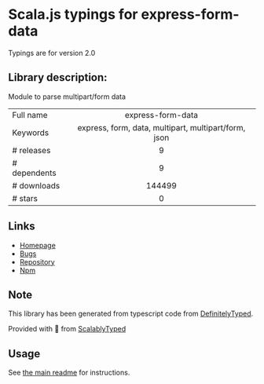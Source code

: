 
# Scala.js typings for express-form-data

Typings are for version 2.0

## Library description:
Module to parse multipart/form data

|                    |                 |
| ------------------ | :-------------: |
| Full name          | express-form-data |
| Keywords           | express, form, data, multipart, multipart/form, json |
| # releases         | 9 |
| # dependents       | 9 |
| # downloads        | 144499 |
| # stars            | 0 |

## Links
- [Homepage](https://github.com/ortexx/express-form-data#readme)
- [Bugs](https://github.com/ortexx/express-form-data/issues)
- [Repository](https://github.com/ortexx/express-form-data)
- [Npm](https://www.npmjs.com/package/express-form-data)
    


## Note
This library has been generated from typescript code from [DefinitelyTyped](https://definitelytyped.org).

Provided with :purple_heart: from [ScalablyTyped](https://github.com/oyvindberg/ScalablyTyped)

## Usage
See [the main readme](../../readme.md) for instructions.


